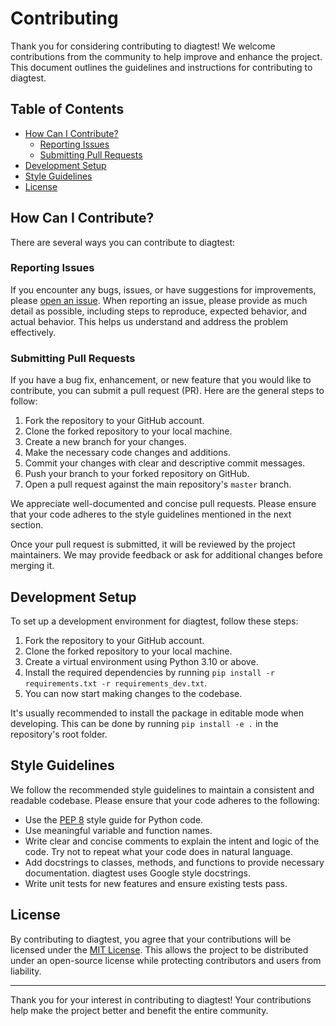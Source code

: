 # Contributing

Thank you for considering contributing to diagtest! We welcome contributions from the community to help improve and enhance the project. This document outlines the guidelines and instructions for contributing to diagtest.

## Table of Contents

- [How Can I Contribute?](#how-can-i-contribute)
  - [Reporting Issues](#reporting-issues)
  - [Submitting Pull Requests](#submitting-pull-requests)
- [Development Setup](#development-setup)
- [Style Guidelines](#style-guidelines)
- [License](#license)

## How Can I Contribute?

There are several ways you can contribute to diagtest:

### Reporting Issues

If you encounter any bugs, issues, or have suggestions for improvements, please [open an issue](https://github.com/tsche/diagtest/issues). When reporting an issue, please provide as much detail as possible, including steps to reproduce, expected behavior, and actual behavior. This helps us understand and address the problem effectively.

### Submitting Pull Requests

If you have a bug fix, enhancement, or new feature that you would like to contribute, you can submit a pull request (PR). Here are the general steps to follow:

1. Fork the repository to your GitHub account.
2. Clone the forked repository to your local machine.
3. Create a new branch for your changes.
4. Make the necessary code changes and additions.
5. Commit your changes with clear and descriptive commit messages.
6. Push your branch to your forked repository on GitHub.
7. Open a pull request against the main repository's `master` branch.

We appreciate well-documented and concise pull requests. Please ensure that your code adheres to the style guidelines mentioned in the next section.

Once your pull request is submitted, it will be reviewed by the project maintainers. We may provide feedback or ask for additional changes before merging it.

## Development Setup

To set up a development environment for diagtest, follow these steps:

1. Fork the repository to your GitHub account.
2. Clone the forked repository to your local machine.
3. Create a virtual environment using Python 3.10 or above.
4. Install the required dependencies by running `pip install -r requirements.txt -r requirements_dev.txt`.
5. You can now start making changes to the codebase.

It's usually recommended to install the package in editable mode when developing. This can be done by running `pip install -e .` in the repository's root folder.

## Style Guidelines

We follow the recommended style guidelines to maintain a consistent and readable codebase. Please ensure that your code adheres to the following:

- Use the [PEP 8](https://www.python.org/dev/peps/pep-0008/) style guide for Python code.
- Use meaningful variable and function names.
- Write clear and concise comments to explain the intent and logic of the code. Try not to repeat what your code does in natural language.
- Add docstrings to classes, methods, and functions to provide necessary documentation. diagtest uses Google style docstrings.
- Write unit tests for new features and ensure existing tests pass.

## License

By contributing to diagtest, you agree that your contributions will be licensed under the [MIT License](LICENSE). This allows the project to be distributed under an open-source license while protecting contributors and users from liability.

---

Thank you for your interest in contributing to diagtest! Your contributions help make the project better and benefit the entire community.